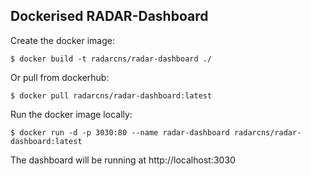 ## Dockerised RADAR-Dashboard

Create the docker image:
```
$ docker build -t radarcns/radar-dashboard ./
```

Or pull from dockerhub:
```
$ docker pull radarcns/radar-dashboard:latest 
```

Run the docker image locally:
```
$ docker run -d -p 3030:80 --name radar-dashboard radarcns/radar-dashboard:latest
```

The dashboard will be running at http://localhost:3030

